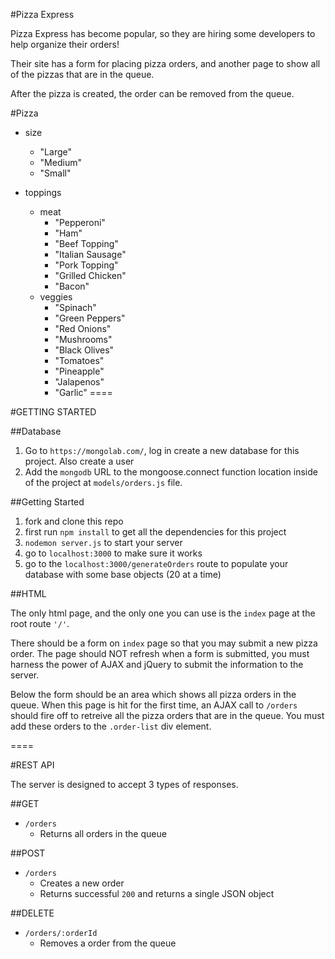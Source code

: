 #Pizza Express

Pizza Express has become popular, so they are hiring some developers to help organize their orders!

Their site has a form for placing pizza orders, and another page to show all of the pizzas that are in the queue.

After the pizza is created, the order can be removed from the queue.

#Pizza

- size
  - "Large"
  - "Medium"
  - "Small"

- toppings
  - meat
    - "Pepperoni"
    - "Ham"
    - "Beef Topping"
    - "Italian Sausage"
    - "Pork Topping"
    - "Grilled Chicken"
    - "Bacon"
  - veggies
    - "Spinach"
    - "Green Peppers"
    - "Red Onions"
    - "Mushrooms"
    - "Black Olives"
    - "Tomatoes"
    - "Pineapple"
    - "Jalapenos"
    - "Garlic"
====

#GETTING STARTED

##Database
1. Go to `https://mongolab.com/`, log in create a new database for this project. Also create a user
2. Add the `mongodb` URL to the mongoose.connect function location inside of the project at `models/orders.js` file.

##Getting Started
1. fork and clone this repo
2. first run `npm install` to get all the dependencies for this project
3. `nodemon server.js` to start your server
4. go to `localhost:3000` to make sure it works
5. go to the `localhost:3000/generateOrders` route to populate your database with some base objects (20 at a time)



##HTML

The only html page, and the only one you can use is the `index` page at the root route `'/'`.

There should be a form on `index` page so that you may submit a new pizza order. The page should NOT refresh when a form is submitted, you must harness the power of AJAX and jQuery to submit the information to the server.

Below the form should be an area which shows all pizza orders in the queue. When this page is hit for the first time, an AJAX call to `/orders` should fire off to retreive all the pizza orders that are in the queue. You must add these orders to the `.order-list` div element.

====

#REST API

The server is designed to accept 3 types of responses.

##GET

- `/orders`
  - Returns all orders in the queue


##POST

- `/orders`
  - Creates a new order
  - Returns successful `200` and returns a single JSON object

##DELETE

- `/orders/:orderId`
  - Removes a order from the queue